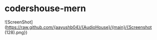 # codershouse-mern
![ScreenShot](https://raw.github.com/{aayushb04}/{AudioHouse}/{main}/{Screenshot (128).png})
